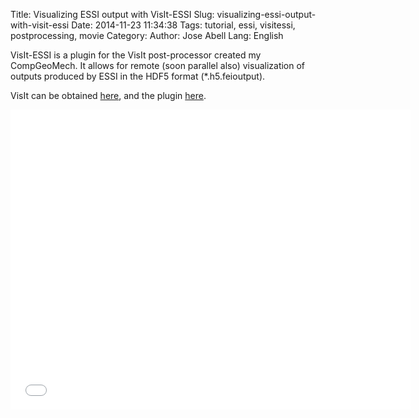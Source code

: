 Title: Visualizing ESSI output with VisIt-ESSI
Slug: visualizing-essi-output-with-visit-essi
Date: 2014-11-23 11:34:38
Tags: tutorial, essi, visitessi, postprocessing, movie
Category: 
Author: Jose Abell 
Lang: English

VisIt-ESSI is a plugin for the VisIt post-processor created my CompGeoMech. 
It allows for remote (soon parallel also) visualization of outputs produced
by ESSI in the HDF5 format (*.h5.feioutput).

VisIt can be obtained [here](https://wci.llnl.gov/simulation/computer-codes/visit/), and the plugin [here](https://github.com/jaabell/visitESSI).

<!-- more   -->
<!-- https://www.youtube.com/watch?v=mrT5L4xsKs0 -->

<div class="youtube" align="left">
<iframe width="640" height="480" src="//www.youtube.com/embed/mrT5L4xsKs0" frameborder="0" allowfullscreen></iframe>
</div>
